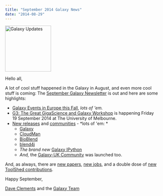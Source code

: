 ```yaml
---
title: "September 2014 Galaxy News"
date: "2014-08-29"
---
```

<div class='right'>
<a href='/galaxy-updates/2014-09/'><img src="/images/logos/GalaxyUpdate200.png" alt="Galaxy Updates" width=150 /></a>
</div>

Hello all,

A lot of cool stuff happened in the Galaxy in August, and even more cool stuff is coming: The [September Galaxy Newsletter](/galaxy-updates/2014-09/) is out and here are some highlights:

* [Galaxy Events in Europe this Fall](/galaxy-updates/2014-09/#galaxy-events-in-europe-fall-2014), *lots of 'em.*
* [G3: The Great GigaScience and Galaxy Workshop](/galaxy-updates/2014-09/#the-great-gigascience-and-galaxy-workshop) is happening Friday 19 September 2014 at The University of Melbourne.
* [New releases](/galaxy-updates/2014-09/#new-releases) and [communities](/galaxy-updates/2014-09/#galaxy-uk-community-launched) - *lots of 'em: *
    * [Galaxy](/galaxy-updates/2014-09/#august-11-2014-galaxy-distribution)
    * [CloudMan](/galaxy-updates/2014-09/#august-2014-cloudman-release)
    * [BioBlend](/galaxy-updates/2014-09/#bioblend-051-release)
    * [blend4j](/galaxy-updates/2014-09/#blend4j-011-release)
    * *The brand new* [Galaxy IPython](/galaxy-updates/2014-09/#galaxy-ipython)
    * *And,* the [Galaxy-UK Community](/galaxy-updates/2014-09/#galaxy-uk-community-launched) was launched too.

And, as always, there are [new papers](/galaxy-updates/2014-09/#new-papers), [new jobs](/galaxy-updates/2014-09/#whos-hiring), and a double dose of [new ToolShed contributions](/galaxy-updates/2014-09/#toolshed-contributions).

Happy September,

[Dave Clements](/people/dave-clements/) and the [Galaxy Team](/galaxy-team/)
